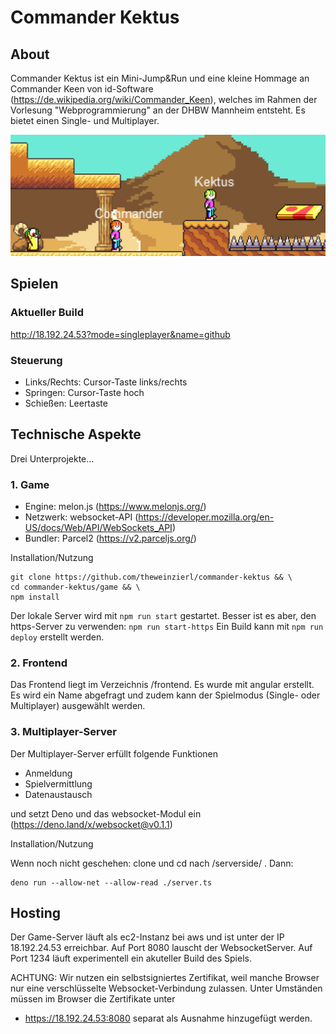 # Commander Kektus

## About
Commander Kektus ist ein Mini-Jump&Run und eine kleine Hommage an Commander Keen von id-Software (https://de.wikipedia.org/wiki/Commander_Keen), welches im Rahmen der Vorlesung "Webprogrammierung" an der DHBW Mannheim entsteht. Es bietet einen Single- und Multiplayer.

![demoscreen](demoscreen.png)

## Spielen
### Aktueller Build
http://18.192.24.53?mode=singleplayer&name=github

### Steuerung
- Links/Rechts: Cursor-Taste links/rechts
- Springen: Cursor-Taste hoch
- Schießen: Leertaste

## Technische Aspekte

Drei Unterprojekte...

### 1. Game

- Engine: melon.js (https://www.melonjs.org/)
- Netzwerk: websocket-API (https://developer.mozilla.org/en-US/docs/Web/API/WebSockets_API)
- Bundler: Parcel2 (https://v2.parceljs.org/)

Installation/Nutzung
```shell
git clone https://github.com/theweinzierl/commander-kektus && \
cd commander-kektus/game && \
npm install
```

Der lokale Server wird mit `npm run start` gestartet. Besser ist es aber, den https-Server zu verwenden: `npm run start-https`
Ein Build kann mit `npm run deploy` erstellt werden.

### 2. Frontend
Das Frontend liegt im Verzeichnis /frontend. Es wurde mit angular erstellt. Es wird ein Name abgefragt und zudem kann der Spielmodus (Single- oder Multiplayer) ausgewählt werden.

### 3. Multiplayer-Server

Der Multiplayer-Server erfüllt folgende Funktionen
- Anmeldung
- Spielvermittlung
- Datenaustausch

und setzt Deno und das websocket-Modul ein (https://deno.land/x/websocket@v0.1.1)

Installation/Nutzung

Wenn noch nicht geschehen: clone und cd nach /serverside/ . Dann:
```shell
deno run --allow-net --allow-read ./server.ts 
```

## Hosting
Der Game-Server läuft als ec2-Instanz bei aws und ist unter der IP 18.192.24.53 erreichbar. Auf Port 8080 lauscht der WebsocketServer. Auf Port 1234 läuft experimentell ein akuteller Build des Spiels.

ACHTUNG: Wir nutzen ein selbstsigniertes Zertifikat, weil manche Browser nur eine verschlüsselte Websocket-Verbindung zulassen. Unter Umständen müssen im Browser die Zertifikate unter
- https://18.192.24.53:8080
separat als Ausnahme hinzugefügt werden.
